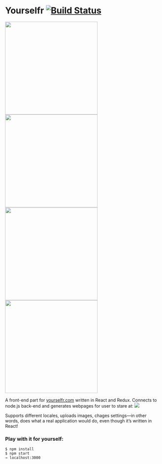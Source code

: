 # Yourselfr [![Build Status](https://travis-ci.org/fletcherist/Yourselfr.svg?branch=master)](https://travis-ci.org/fletcherist/Yourselfr)

<img height=300 src='https://i.imgur.com/bhSGk3a.gif'/>
<img height=300 src='https://i.imgur.com/vCl2MBw.gif'/>
<img height=300 src='https://media.giphy.com/media/3o6fIWX3cwThrjnXtS/giphy.gif'/>
<img height=300 src='https://media.giphy.com/media/3oxHQzKQtmYzkJoaeA/giphy.gif'/>

A front-end part for [yourselfr.com](http://yourselfr.com) written in React and Redux.
Connects to node.js back-end and generates webpages for user to stare at:
![](https://pp.vk.me/c636219/v636219292/8f3a/EXwXqqzzsOk.jpg)

Supports different locales, uploads images, chages settings—in other words, does what a real application would do, even though it’s written in React!

### Play with it for yourself:
    $ npm install
    $ npm start
    → localhost:3000
